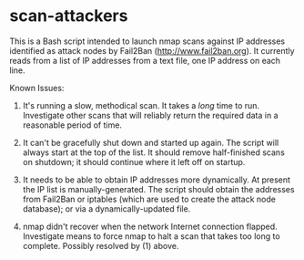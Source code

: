 # scan-attackers

This is a Bash script intended to launch nmap scans against IP addresses identified as attack nodes by Fail2Ban (http://www.fail2ban.org).  It currently reads from a list of IP addresses from a text file, one IP address on each line.

Known Issues:

1.  It's running a slow, methodical scan.  It takes a _long_ time to run.  Investigate other scans that will reliably return the required data in a reasonable period of time.

2.  It can't be gracefully shut down and started up again. The script will always start at the top of the list.  It should remove half-finished scans on shutdown; it should continue where it left off on startup.

3.  It needs to be able to obtain IP addresses more dynamically.  At present the IP list is manually-generated.  The script should obtain the addresses from Fail2Ban or iptables (which are used to create the attack node database); or via a dynamically-updated file.

4.  nmap didn't recover when the network Internet connection flapped.  Investigate means to force nmap to halt a scan that takes too long to complete.  Possibly resolved by (1) above.
